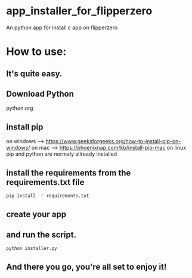 # app_installer_for_flipperzero
An python app for install c app on flipperzero

# How to use: 

## It's quite easy. 
## Download Python
python.org
## install pip
on windows --> https://www.geeksforgeeks.org/how-to-install-pip-on-windows/
on mac --> https://phoenixnap.com/kb/install-pip-mac
on linux pip and python are normaly allready installed
## install the requirements from the requirements.txt file
```bash
pip install -r requirements.txt
```
## create your app
## and run the script. 
```bash
python installer.py
```

## And there you go, you're all set to enjoy it!

